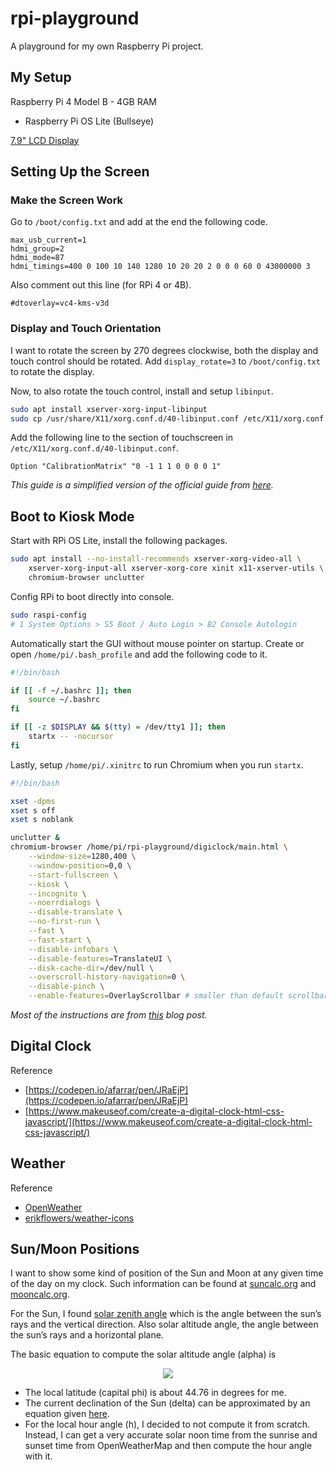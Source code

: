 # rpi-playground

A playground for my own Raspberry Pi project.

## My Setup

Raspberry Pi 4 Model B - 4GB RAM

-   Raspberry Pi OS Lite (Bullseye)

[7.9" LCD Display](https://www.waveshare.com/7.9inch-hdmi-lcd.htm)

## Setting Up the Screen

### Make the Screen Work

Go to `/boot/config.txt` and add at the end the following code.

```
max_usb_current=1
hdmi_group=2
hdmi_mode=87
hdmi_timings=400 0 100 10 140 1280 10 20 20 2 0 0 0 60 0 43000000 3
```

Also comment out this line (for RPi 4 or 4B).

```
#dtoverlay=vc4-kms-v3d
```

### Display and Touch Orientation

I want to rotate the screen by 270 degrees clockwise, both the display and touch control should be rotated. Add `display_rotate=3` to `/boot/config.txt` to rotate the display.

Now, to also rotate the touch control, install and setup `libinput`.

```bash
sudo apt install xserver-xorg-input-libinput
sudo cp /usr/share/X11/xorg.conf.d/40-libinput.conf /etc/X11/xorg.conf.d/
```

Add the following line to the section of touchscreen in `/etc/X11/xorg.conf.d/40-libinput.conf`.

```
Option "CalibrationMatrix" "0 -1 1 1 0 0 0 0 1"
```

_This guide is a simplified version of the official guide from [here](https://www.waveshare.com/wiki/7.9inch_HDMI_LCD)._

## Boot to Kiosk Mode

Start with RPi OS Lite, install the following packages.

```bash
sudo apt install --no-install-recommends xserver-xorg-video-all \
    xserver-xorg-input-all xserver-xorg-core xinit x11-xserver-utils \
    chromium-browser unclutter
```

Config RPi to boot directly into console.

```bash
sudo raspi-config
# 1 System Options > S5 Boot / Auto Login > B2 Console Autologin
```

Automatically start the GUI without mouse pointer on startup. Create or open
`/home/pi/.bash_profile` and add the following code to it.

<!-- bash_profile_start -->

```bash
#!/bin/bash

if [[ -f ~/.bashrc ]]; then
    source ~/.bashrc
fi

if [[ -z $DISPLAY && $(tty) = /dev/tty1 ]]; then
    startx -- -nocursor
fi
```

<!-- bash_profile_end -->

Lastly, setup `/home/pi/.xinitrc` to run Chromium when you run `startx`.

<!-- xinitrc_start -->

```bash
#!/bin/bash

xset -dpms
xset s off
xset s noblank

unclutter &
chromium-browser /home/pi/rpi-playground/digiclock/main.html \
    --window-size=1280,400 \
    --window-position=0,0 \
    --start-fullscreen \
    --kiosk \
    --incognito \
    --noerrdialogs \
    --disable-translate \
    --no-first-run \
    --fast \
    --fast-start \
    --disable-infobars \
    --disable-features=TranslateUI \
    --disk-cache-dir=/dev/null \
    --overscroll-history-navigation=0 \
    --disable-pinch \
    --enable-features=OverlayScrollbar # smaller than default scrollbar
```

<!-- xinitrc_end -->

_Most of the instructions are from [this](https://blog.r0b.io/post/minimal-rpi-kiosk/) blog post._

## Digital Clock

Reference

-   [https://codepen.io/afarrar/pen/JRaEjP](https://codepen.io/afarrar/pen/JRaEjP)
-   [https://www.makeuseof.com/create-a-digital-clock-html-css-javascript/](https://www.makeuseof.com/create-a-digital-clock-html-css-javascript/)

## Weather

Reference

-   [OpenWeather](https://openweathermap.org/)
-   [erikflowers/weather-icons](https://github.com/erikflowers/weather-icons)

## Sun/Moon Positions

I want to show some kind of position of the Sun and Moon at any given time of the day on my clock. Such information can be found at [suncalc.org](https://www.suncalc.org/) and [mooncalc.org](https://www.mooncalc.org/).

For the Sun, I found [solar zenith angle](https://en.wikipedia.org/wiki/Solar_zenith_angle) which is the angle between the sun’s rays and the vertical direction. Also solar altitude angle, the angle between the sun’s rays and a horizontal plane.

The basic equation to compute the solar altitude angle (alpha) is

<p align="center">
    <img src="https://wikimedia.org/api/rest_v1/media/math/render/svg/34a7c9c9d284efb5d263adcff2518505924b1727" />
</p>

-   The local latitude (capital phi) is about 44.76 in degrees for me.
-   The current declination of the Sun (delta) can be approximated by an equation given [here](https://www.esrl.noaa.gov/gmd/grad/solcalc/solareqns.PDF).
-   For the local hour angle (h), I decided to not compute it from scratch. Instead, I can get a very accurate solar noon time from the sunrise and sunset time from OpenWeatherMap and then compute the hour angle with it.
